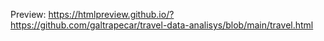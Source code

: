 Preview: https://htmlpreview.github.io/?https://github.com/galtrapecar/travel-data-analisys/blob/main/travel.html
